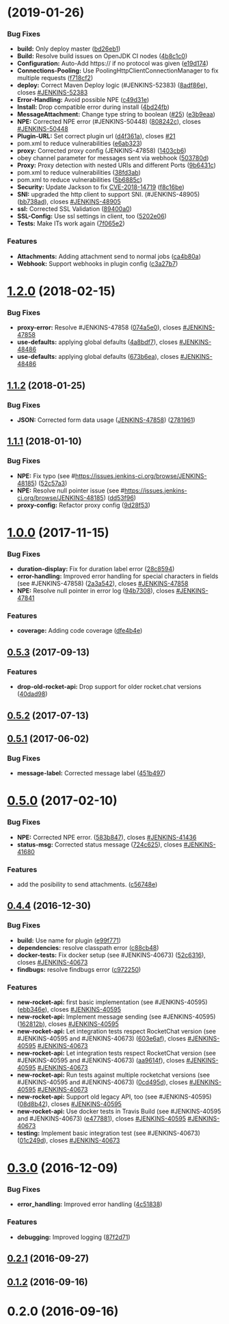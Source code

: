 # [](https://github.com/jenkinsci/rocketchatnotifier-plugin/compare/v1.3.1...v) (2019-01-26)


### Bug Fixes

* **build:** Only deploy master ([bd26eb1](https://github.com/jenkinsci/rocketchatnotifier-plugin/commit/bd26eb1))
* **Build:** Resolve build issues on OpenJDK CI nodes ([4b8c1c0](https://github.com/jenkinsci/rocketchatnotifier-plugin/commit/4b8c1c0))
* **Configuration:** Auto-Add https:// if no protocol was given ([e19d174](https://github.com/jenkinsci/rocketchatnotifier-plugin/commit/e19d174))
* **Connections-Pooling:** Use PoolingHttpClientConnectionManager to fix multiple requests ([f718cf2](https://github.com/jenkinsci/rocketchatnotifier-plugin/commit/f718cf2))
* **deploy:** Correct Maven Deploy logic (#JENKINS-52383) ([8adf86e](https://github.com/jenkinsci/rocketchatnotifier-plugin/commit/8adf86e)), closes [#JENKINS-52383](https://github.com/jenkinsci/rocketchatnotifier-plugin/issues/JENKINS-52383)
* **Error-Handling:** Avoid possible NPE ([c49d31e](https://github.com/jenkinsci/rocketchatnotifier-plugin/commit/c49d31e))
* **Install:** Drop compatible error during install ([4bd24fb](https://github.com/jenkinsci/rocketchatnotifier-plugin/commit/4bd24fb))
* **MessageAttachment:** Change type string to boolean ([#25](https://github.com/jenkinsci/rocketchatnotifier-plugin/issues/25)) ([e3b9eaa](https://github.com/jenkinsci/rocketchatnotifier-plugin/commit/e3b9eaa))
* **NPE:** Corrected NPE error (#JENKINS-50448) ([808242c](https://github.com/jenkinsci/rocketchatnotifier-plugin/commit/808242c)), closes [#JENKINS-50448](https://github.com/jenkinsci/rocketchatnotifier-plugin/issues/JENKINS-50448)
* **Plugin-URL:** Set correct plugin url ([d4f361a](https://github.com/jenkinsci/rocketchatnotifier-plugin/commit/d4f361a)), closes [#21](https://github.com/jenkinsci/rocketchatnotifier-plugin/issues/21)
* pom.xml to reduce vulnerabilities ([e6ab323](https://github.com/jenkinsci/rocketchatnotifier-plugin/commit/e6ab323))
* **proxy:** Corrected proxy config (JENKINS-47858) ([1403cb6](https://github.com/jenkinsci/rocketchatnotifier-plugin/commit/1403cb6))
* obey channel parameter for messages sent via webhook ([503780d](https://github.com/jenkinsci/rocketchatnotifier-plugin/commit/503780d))
* **Proxy:** Proxy detection with nested URIs and different Ports  ([9b6431c](https://github.com/jenkinsci/rocketchatnotifier-plugin/commit/9b6431c))
* pom.xml to reduce vulnerabilities ([38fd3ab](https://github.com/jenkinsci/rocketchatnotifier-plugin/commit/38fd3ab))
* pom.xml to reduce vulnerabilities ([5b6885c](https://github.com/jenkinsci/rocketchatnotifier-plugin/commit/5b6885c))
* **Security:** Update Jackson to fix [CVE-2018-14719](https://app.snyk.io/vuln/SNYK-JAVA-COMFASTERXMLJACKSONCORE-72450) ([f8c16be](https://github.com/jenkinsci/rocketchatnotifier-plugin/commit/f8c16be))
* **SNI:** upgraded the http client to support SNI. (#JENKINS-48905) ([bb738ad](https://github.com/jenkinsci/rocketchatnotifier-plugin/commit/bb738ad)), closes [#JENKINS-48905](https://github.com/jenkinsci/rocketchatnotifier-plugin/issues/JENKINS-48905)
* **ssl:** Corrected SSL Validation ([89400a0](https://github.com/jenkinsci/rocketchatnotifier-plugin/commit/89400a0))
* **SSL-Config:** Use ssl settings in client, too ([5202e06](https://github.com/jenkinsci/rocketchatnotifier-plugin/commit/5202e06))
* **Tests:** Make ITs work again ([7f065e2](https://github.com/jenkinsci/rocketchatnotifier-plugin/commit/7f065e2))


### Features

* **Attachments:** Adding attachment send to normal jobs ([ca4b80a](https://github.com/jenkinsci/rocketchatnotifier-plugin/commit/ca4b80a))
* **Webhook:** Support webhooks in plugin config ([c3a27b7](https://github.com/jenkinsci/rocketchatnotifier-plugin/commit/c3a27b7))



# [1.2.0](https://github.com/jenkinsci/rocketchatnotifier-plugin/compare/v1.1.2...v1.2.0) (2018-02-15)


### Bug Fixes

* **proxy-error:** Resolve #JENKINS-47858 ([074a5e0](https://github.com/jenkinsci/rocketchatnotifier-plugin/commit/074a5e0)), closes [#JENKINS-47858](https://github.com/jenkinsci/rocketchatnotifier-plugin/issues/JENKINS-47858)
* **use-defaults:** applying global defaults ([4a8bdf7](https://github.com/jenkinsci/rocketchatnotifier-plugin/commit/4a8bdf7)), closes [#JENKINS-48486](https://github.com/jenkinsci/rocketchatnotifier-plugin/issues/JENKINS-48486)
* **use-defaults:** applying global defaults ([673b6ea](https://github.com/jenkinsci/rocketchatnotifier-plugin/commit/673b6ea)), closes [#JENKINS-48486](https://github.com/jenkinsci/rocketchatnotifier-plugin/issues/JENKINS-48486)



## [1.1.2](https://github.com/jenkinsci/rocketchatnotifier-plugin/compare/v1.1.1...v1.1.2) (2018-01-25)


### Bug Fixes

* **JSON:** Corrected form data usage ([JENKINS-47858](https://issues.jenkins-ci.org/browse/JENKINS-47858)) ([2781961](https://github.com/jenkinsci/rocketchatnotifier-plugin/commit/2781961))



## [1.1.1](https://github.com/jenkinsci/rocketchatnotifier-plugin/compare/v1.1.0...v1.1.1) (2018-01-10)


### Bug Fixes

* **NPE:** Fix typo (see #https://issues.jenkins-ci.org/browse/JENKINS-48185) ([52c57a3](https://github.com/jenkinsci/rocketchatnotifier-plugin/commit/52c57a3))
* **NPE:** Resolve null pointer issue (see #https://issues.jenkins-ci.org/browse/JENKINS-48185) ([dd53f96](https://github.com/jenkinsci/rocketchatnotifier-plugin/commit/dd53f96))
* **proxy-config:** Refactor proxy config ([9d28f53](https://github.com/jenkinsci/rocketchatnotifier-plugin/commit/9d28f53))



# [1.0.0](https://github.com/jenkinsci/rocketchatnotifier-plugin/compare/v0.5.5...v1.0.0) (2017-11-15)


### Bug Fixes

* **duration-display:** Fix for duration label error ([28c8594](https://github.com/jenkinsci/rocketchatnotifier-plugin/commit/28c8594))
* **error-handling:** Improved error handling for special characters in fields (see #JENKINS-47858) ([2a3a542](https://github.com/jenkinsci/rocketchatnotifier-plugin/commit/2a3a542)), closes [#JENKINS-47858](https://github.com/jenkinsci/rocketchatnotifier-plugin/issues/JENKINS-47858)
* **NPE:** Resolve null pointer in error log ([94b7308](https://github.com/jenkinsci/rocketchatnotifier-plugin/commit/94b7308)), closes [#JENKINS-47841](https://github.com/jenkinsci/rocketchatnotifier-plugin/issues/JENKINS-47841)


### Features

* **coverage:** Adding code coverage ([dfe4b4e](https://github.com/jenkinsci/rocketchatnotifier-plugin/commit/dfe4b4e))



## [0.5.3](https://github.com/jenkinsci/rocketchatnotifier-plugin/compare/v0.5.2...v0.5.3) (2017-09-13)


### Features

* **drop-old-rocket-api:** Drop support for older rocket.chat versions ([40dad98](https://github.com/jenkinsci/rocketchatnotifier-plugin/commit/40dad98))



## [0.5.2](https://github.com/jenkinsci/rocketchatnotifier-plugin/compare/v0.5.1...v0.5.2) (2017-07-13)



## [0.5.1](https://github.com/jenkinsci/rocketchatnotifier-plugin/compare/v0.5.0...v0.5.1) (2017-06-02)


### Bug Fixes

* **message-label:** Corrected message label ([451b497](https://github.com/jenkinsci/rocketchatnotifier-plugin/commit/451b497))



# [0.5.0](https://github.com/jenkinsci/rocketchatnotifier-plugin/compare/v0.4.4...v0.5.0) (2017-02-10)


### Bug Fixes

* **NPE:** Corrected NPE error. ([583b847](https://github.com/jenkinsci/rocketchatnotifier-plugin/commit/583b847)), closes [#JENKINS-41436](https://github.com/jenkinsci/rocketchatnotifier-plugin/issues/JENKINS-41436)
* **status-msg:** Corrected status message ([724c625](https://github.com/jenkinsci/rocketchatnotifier-plugin/commit/724c625)), closes [#JENKINS-41680](https://github.com/jenkinsci/rocketchatnotifier-plugin/issues/JENKINS-41680)


### Features

* add the posibility to send attachments. ([c56748e](https://github.com/jenkinsci/rocketchatnotifier-plugin/commit/c56748e))



## [0.4.4](https://github.com/jenkinsci/rocketchatnotifier-plugin/compare/v0.4.1...v0.4.4) (2016-12-30)


### Bug Fixes

* **build:** Use name for plugin ([e99f771](https://github.com/jenkinsci/rocketchatnotifier-plugin/commit/e99f771))
* **dependencies:** resolve classpath error ([c88cb48](https://github.com/jenkinsci/rocketchatnotifier-plugin/commit/c88cb48))
* **docker-tests:** Fix docker setup (see #JENKINS-40673) ([52c6316](https://github.com/jenkinsci/rocketchatnotifier-plugin/commit/52c6316)), closes [#JENKINS-40673](https://github.com/jenkinsci/rocketchatnotifier-plugin/issues/JENKINS-40673)
* **findbugs:** resolve findbugs error ([c972250](https://github.com/jenkinsci/rocketchatnotifier-plugin/commit/c972250))


### Features

* **new-rocket-api:** first basic implementation (see #JENKINS-40595) ([ebb346e](https://github.com/jenkinsci/rocketchatnotifier-plugin/commit/ebb346e)), closes [#JENKINS-40595](https://github.com/jenkinsci/rocketchatnotifier-plugin/issues/JENKINS-40595)
* **new-rocket-api:** Implement message sending (see #JENKINS-40595) ([162812b](https://github.com/jenkinsci/rocketchatnotifier-plugin/commit/162812b)), closes [#JENKINS-40595](https://github.com/jenkinsci/rocketchatnotifier-plugin/issues/JENKINS-40595)
* **new-rocket-api:** Let integration tests respect RocketChat version (see #JENKINS-40595 and #JENKINS-40673) ([603e6af](https://github.com/jenkinsci/rocketchatnotifier-plugin/commit/603e6af)), closes [#JENKINS-40595](https://github.com/jenkinsci/rocketchatnotifier-plugin/issues/JENKINS-40595) [#JENKINS-40673](https://github.com/jenkinsci/rocketchatnotifier-plugin/issues/JENKINS-40673)
* **new-rocket-api:** Let integration tests respect RocketChat version (see #JENKINS-40595 and #JENKINS-40673) ([aa9614f](https://github.com/jenkinsci/rocketchatnotifier-plugin/commit/aa9614f)), closes [#JENKINS-40595](https://github.com/jenkinsci/rocketchatnotifier-plugin/issues/JENKINS-40595) [#JENKINS-40673](https://github.com/jenkinsci/rocketchatnotifier-plugin/issues/JENKINS-40673)
* **new-rocket-api:** Run tests against multiple rocketchat versions (see #JENKINS-40595 and #JENKINS-40673) ([0cd495d](https://github.com/jenkinsci/rocketchatnotifier-plugin/commit/0cd495d)), closes [#JENKINS-40595](https://github.com/jenkinsci/rocketchatnotifier-plugin/issues/JENKINS-40595) [#JENKINS-40673](https://github.com/jenkinsci/rocketchatnotifier-plugin/issues/JENKINS-40673)
* **new-rocket-api:** Support old legacy API, too (see #JENKINS-40595) ([08d8b42](https://github.com/jenkinsci/rocketchatnotifier-plugin/commit/08d8b42)), closes [#JENKINS-40595](https://github.com/jenkinsci/rocketchatnotifier-plugin/issues/JENKINS-40595)
* **new-rocket-api:** Use docker tests in Travis Build (see #JENKINS-40595 and #JENKINS-40673) ([e477881](https://github.com/jenkinsci/rocketchatnotifier-plugin/commit/e477881)), closes [#JENKINS-40595](https://github.com/jenkinsci/rocketchatnotifier-plugin/issues/JENKINS-40595) [#JENKINS-40673](https://github.com/jenkinsci/rocketchatnotifier-plugin/issues/JENKINS-40673)
* **testing:** Implement basic integration test (see #JENKINS-40673) ([01c249d](https://github.com/jenkinsci/rocketchatnotifier-plugin/commit/01c249d)), closes [#JENKINS-40673](https://github.com/jenkinsci/rocketchatnotifier-plugin/issues/JENKINS-40673)



# [0.3.0](https://github.com/jenkinsci/rocketchatnotifier-plugin/compare/v0.2.1...v0.3.0) (2016-12-09)


### Bug Fixes

* **error_handling:** Improved error handling ([4c51838](https://github.com/jenkinsci/rocketchatnotifier-plugin/commit/4c51838))


### Features

* **debugging:** Improved logging ([87f2d71](https://github.com/jenkinsci/rocketchatnotifier-plugin/commit/87f2d71))



## [0.2.1](https://github.com/jenkinsci/rocketchatnotifier-plugin/compare/v0.1.2...v0.2.1) (2016-09-27)



## [0.1.2](https://github.com/jenkinsci/rocketchatnotifier-plugin/compare/v0.2.0...v0.1.2) (2016-09-16)



# 0.2.0 (2016-09-16)



